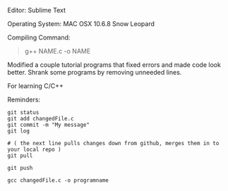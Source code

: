 Editor: Sublime Text

Operating System: MAC OSX 10.6.8 Snow Leopard

Compiling Command:
>g++ NAME.c -o NAME

Modified a couple tutorial programs that fixed errors and made code look better.
Shrank some programs by removing unneeded lines.


For learning C/C++

Reminders: 
```
git status
git add changedFile.c
git commit -m "My message"
git log

# ( the next line pulls changes down from github, merges them in to your local repo )
git pull

git push

gcc changedFile.c -o programname
```
